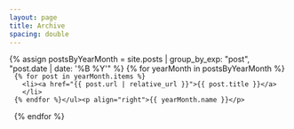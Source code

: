 ```yaml
---
layout: page
title: Archive
spacing: double
---
```

<body>
{% assign postsByYearMonth = site.posts | group_by_exp: "post", "post.date | date: '%B %Y'" %}
{% for yearMonth in postsByYearMonth %}
  <!-- {{ yearMonth.name }} -->

  <ul style="margin: -15px;">

    {% for post in yearMonth.items %}
      <li><a href="{{ post.url | relative_url }}">{{ post.title }}</a>
      </li>
    {% endfor %}</ul><p align="right">{{ yearMonth.name }}</p>

{% endfor %}

</body>
